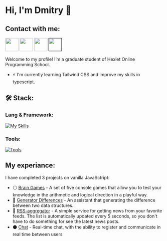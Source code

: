 # Hi, I'm Dmitry 👋 

  ## Contact with me:
   
 <p>
  <a href="mailto:dmt.ivanov96@gmail.com"."><img src="https://cdn.simpleicons.org/gmail" height="42" width="42"/></a> 
  <a href="https://t.me/Miracle_JS"><img src="https://cdn.simpleicons.org/telegram" height="42" width="42"/></a>
  <a href"hhtps:"><img src="https://cdn.simpleicons.org/linkedin" height="42" width="42"/></a>
  <a href=""><img src="https://cdn.simpleicons.org/habr" height="42" width="42"/></a>
</p>


Welcome to my profile! I’m a graduate student of Hexlet Online Programming School. 
* ⚡ I'm currently learning Tailwind CSS and improve my skills in typescript.


## 🛠 Stack:

###  Lang & Framework:

[![My Skills](https://skillicons.dev/icons?i=js,ts,react,redux,html,css,bootstrap&perline=7)](https://skillicons.dev)

### Tools:
[![Tools](https://skillicons.dev/icons?i=sass,vite,webpack,git,figma,jest&perline=7)](https://skillicons.dev)


## My experiance:

I have completed 3 projects on vanilla JavaSctript:
* ⚪ [Brain Games](https://github.com/JS-Demi/frontend-project-44) - A set of five console games that allow you to test your knowledge in the arithmetic and logical direction in a playful way.
* 🔵 [Generator Differences](https://github.com/JS-Demi/frontend-project-46) - An assistant that generating the difference between two data structures.
* 🔴 [RSS-aggregator](https://github.com/JS-Demi/RSS-aggregator) - A simple service for getting news from your favorite feeds. The list is automatically updated every 5 seconds, so you don't have to do something for see the latest news posts.
* ⚫ [Chat](https://github.com/JS-Demi/frontend-project-12) - Real-time chat, with the ability to register and communicate in real time between users
